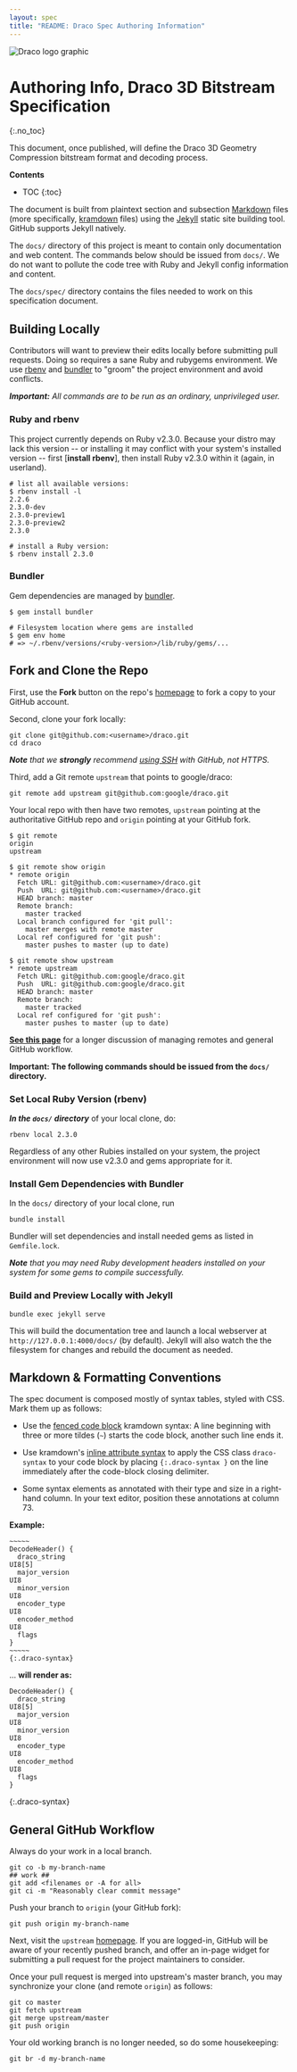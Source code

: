 ```yaml
---
layout: spec
title: "README: Draco Spec Authoring Information"
---
```



![Draco logo graphic](../artwork/draco3d-horiz-320x79.png)


# Authoring Info, Draco 3D Bitstream Specification
{:.no_toc}

This document, once published, will define the Draco 3D Geometry Compression
bitstream format and decoding process.

**Contents**

* TOC
{:toc}

The document is built from plaintext section and subsection [Markdown] files
(more specifically, [kramdown] files) using the [Jekyll] static site building
tool. GitHub supports Jekyll natively.

The `docs/` directory of this project is meant to contain only documentation
and web content. The commands below should be issued from `docs/`. We do not
want to pollute the code tree with Ruby and Jekyll config information and
content.

The `docs/spec/` directory contains the files needed to work on this
specification document.


## Building Locally

Contributors will want to preview their edits locally before submitting pull
requests. Doing so requires a sane Ruby and rubygems environment. We use [rbenv]
and [bundler] to "groom" the project environment and avoid conflicts.

_**Important:** All commands are to be run as an ordinary, unprivileged user._


### Ruby and rbenv

This project currently depends on Ruby v2.3.0. Because your distro may lack this
version -- or installing it may conflict with your system's installed version --
first [**install rbenv**], then install Ruby v2.3.0 within it (again, in
userland).

~~~~~
# list all available versions:
$ rbenv install -l
2.2.6
2.3.0-dev
2.3.0-preview1
2.3.0-preview2
2.3.0

# install a Ruby version:
$ rbenv install 2.3.0
~~~~~


### Bundler

Gem dependencies are managed by [bundler].

~~~~~
$ gem install bundler

# Filesystem location where gems are installed
$ gem env home
# => ~/.rbenv/versions/<ruby-version>/lib/ruby/gems/...
~~~~~


## Fork and Clone the Repo

First, use the **Fork** button on the repo's [homepage] to fork a copy to your
GitHub account.

Second, clone your fork locally:

~~~~~
git clone git@github.com:<username>/draco.git
cd draco
~~~~~

_**Note** that we **strongly** recommend [using SSH] with GitHub, not HTTPS._

Third, add a Git remote `upstream` that points to google/draco:

~~~~~
git remote add upstream git@github.com:google/draco.git
~~~~~

Your local repo with then have two remotes, `upstream` pointing at the
authoritative GitHub repo and `origin` pointing at your GitHub fork.

~~~~~
$ git remote
origin
upstream

$ git remote show origin
* remote origin
  Fetch URL: git@github.com:<username>/draco.git
  Push  URL: git@github.com:<username>/draco.git
  HEAD branch: master
  Remote branch:
    master tracked
  Local branch configured for 'git pull':
    master merges with remote master
  Local ref configured for 'git push':
    master pushes to master (up to date)

$ git remote show upstream
* remote upstream
  Fetch URL: git@github.com:google/draco.git
  Push  URL: git@github.com:google/draco.git
  HEAD branch: master
  Remote branch:
    master tracked
  Local ref configured for 'git push':
    master pushes to master (up to date)
~~~~~

[**See this page**][1] for a longer discussion of managing remotes and general
GitHub workflow.

**Important: The following commands should be issued from the `docs/`
directory.**


### Set Local Ruby Version (rbenv)

_**In the `docs/` directory**_ of your local clone, do:

~~~~~
rbenv local 2.3.0
~~~~~

Regardless of any other Rubies installed on your system, the project environment
will now use v2.3.0 and gems appropriate for it.


### Install Gem Dependencies with Bundler

In the `docs/` directory of your local clone, run

~~~~~
bundle install
~~~~~

Bundler will set dependencies and install needed gems as listed in
`Gemfile.lock`.

_**Note** that you may need Ruby development headers installed on your system
for some gems to compile successfully._


### Build and Preview Locally with Jekyll

~~~~~
bundle exec jekyll serve
~~~~~

This will build the documentation tree and launch a local webserver at
`http://127.0.0.1:4000/docs/` (by default). Jekyll will also watch the
the filesystem for changes and rebuild the document as needed.


## **Markdown & Formatting Conventions**

The spec document is composed mostly of syntax tables, styled with CSS. Mark
them up as follows:

  * Use the [fenced code block][fenced] kramdown syntax: A line beginning with
    three or more tildes (`~`) starts the code block, another such line ends it.

  * Use kramdown's [inline attribute syntax][inline] to apply the CSS class
   `draco-syntax` to your code block by placing `{:.draco-syntax }` on the line
   immediately after the code-block closing delimiter.

  * Some syntax elements as annotated with their type and size in a right-hand
    column. In your text editor, position these annotations at column 73.

**Example:**

<pre><code>~~~~~
DecodeHeader() {
  draco_string                                                          UI8[5]
  major_version                                                         UI8
  minor_version                                                         UI8
  encoder_type                                                          UI8
  encoder_method                                                        UI8
  flags
}
~~~~~
{:.draco-syntax}</code></pre>

... **will render as:**  


~~~~~
DecodeHeader() {
  draco_string                                                          UI8[5]
  major_version                                                         UI8
  minor_version                                                         UI8
  encoder_type                                                          UI8
  encoder_method                                                        UI8
  flags
}
~~~~~
{:.draco-syntax}


## General GitHub Workflow

Always do your work in a local branch.

~~~~~
git co -b my-branch-name
## work ##
git add <filenames or -A for all>
git ci -m "Reasonably clear commit message"
~~~~~

Push your branch to `origin` (your GitHub fork):

~~~~~
git push origin my-branch-name
~~~~~

Next, visit the `upstream` [homepage]. If you are logged-in, GitHub will be
aware of your recently pushed branch, and offer an in-page widget for submitting
a pull request for the project maintainers to consider.

Once your pull request is merged into upstream's master branch, you may
synchronize your clone (and remote `origin`) as follows:

~~~~~
git co master
git fetch upstream
git merge upstream/master
git push origin
~~~~~

Your old working branch is no longer needed, so do some housekeeping:

~~~~~
git br -d my-branch-name
~~~~~


[Markdown]: https://daringfireball.net/projects/markdown/
[kramdown]: https://kramdown.gettalong.org/
[Jekyll]: https://jekyllrb.com/
[rbenv]: https://github.com/rbenv/rbenv
[bundler]: http://bundler.io/
[install rbenv]: https://github.com/rbenv/rbenv#installation
[homepage]: https://github.com/google/draco
[using SSH]: https://help.github.com/articles/connecting-to-github-with-ssh/
[1]: https://2buntu.com/articles/1459/keeping-your-forked-repo-synced-with-the-upstream-source/
[fenced]: https://kramdown.gettalong.org/syntax.html#fenced-code-blocks
[inline]: https://kramdown.gettalong.org/syntax.html#block-ials

